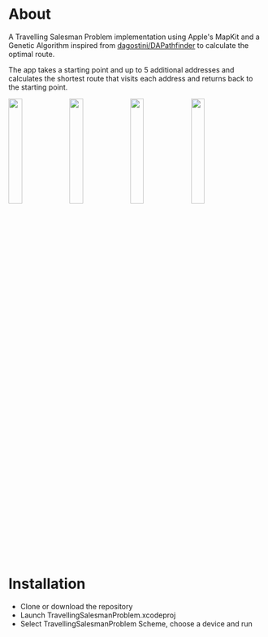 # About

A Travelling Salesman Problem implementation using Apple's MapKit and a Genetic Algorithm inspired from 
[dagostini/DAPathfinder](https://github.com/dagostini/DAPathfinder) to calculate the optimal route. 

The app takes a starting point and up to 5 additional addresses and calculates the shortest route that visits each address and returns back to the starting point.

<img src="https://user-images.githubusercontent.com/32793531/49155552-82dd2e00-f31b-11e8-85ed-ddf0be13c73d.png" width="23%"></img> <img src="https://user-images.githubusercontent.com/32793531/49155555-82dd2e00-f31b-11e8-94e0-b3e2438ad6c3.png" width="23%"></img> <img src="https://user-images.githubusercontent.com/32793531/49155556-8375c480-f31b-11e8-95bd-85a7082487b0.png" width="23%"></img> <img src="https://user-images.githubusercontent.com/32793531/49155558-8375c480-f31b-11e8-8d90-f9f95422ed71.png" width="23%"></img> 

# Installation

* Clone or download the repository
* Launch TravellingSalesmanProblem.xcodeproj
* Select TravellingSalesmanProblem Scheme, choose a device and run

